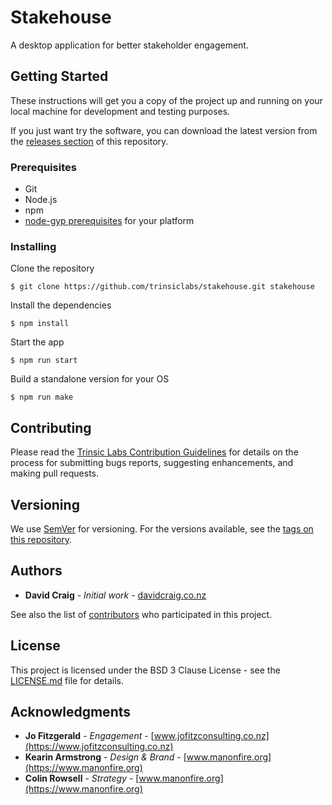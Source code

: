 # Stakehouse

A desktop application for better stakeholder engagement.

## Getting Started

These instructions will get you a copy of the project up and running on your
local machine for development and testing purposes.

If you just want try the software, you can download the latest version from the
[releases section](https://github.com/trinsiclabs/stakehouse/releases)
of this repository.

### Prerequisites

* Git
* Node.js
* npm
* [node-gyp prerequisites](https://github.com/nodejs/node-gyp#installation) for your platform

### Installing

Clone the repository

```
$ git clone https://github.com/trinsiclabs/stakehouse.git stakehouse
```

Install the dependencies

```
$ npm install
```

Start the app

```
$ npm run start
```

Build a standalone version for your OS

```
$ npm run make
```

## Contributing

Please read the
[Trinsic Labs Contribution Guidelines](https://github.com/trinsiclabs/.github/blob/master/CONTRIBUTING.md)
for details on the process for submitting bugs reports, suggesting
enhancements, and making pull requests.

## Versioning

We use [SemVer](http://semver.org/) for versioning. For the versions available,
see the
[tags on this repository](https://github.com/trinsiclabs/stakehouse/tags). 

## Authors

* **David Craig** - *Initial work* - [davidcraig.co.nz](https://davidcraig.co.nz)

See also the list of
[contributors](https://github.com/trinsiclabs/stakehouse/contributors)
who participated in this project.

## License

This project is licensed under the BSD 3 Clause License - see the
[LICENSE.md](LICENSE.md) file for details.

## Acknowledgments

* **Jo Fitzgerald** - *Engagement* - [www.jofitzconsulting.co.nz](https://www.jofitzconsulting.co.nz)
* **Kearin Armstrong** - *Design & Brand* - [www.manonfire.org](https://www.manonfire.org)
* **Colin Rowsell** - *Strategy* - [www.manonfire.org](https://www.manonfire.org)
